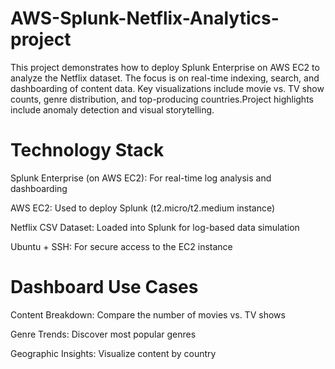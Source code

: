 # AWS-Splunk-Netflix-Analytics-project
This project demonstrates how to deploy Splunk Enterprise on AWS EC2 to analyze the Netflix dataset. The focus is on real-time indexing, search, and dashboarding of content data. Key visualizations include movie vs. TV show counts, genre distribution, and top-producing countries.Project highlights include anomaly detection and visual storytelling.
# Technology Stack
Splunk Enterprise (on AWS EC2): For real-time log analysis and dashboarding

AWS EC2: Used to deploy Splunk (t2.micro/t2.medium instance)

Netflix CSV Dataset: Loaded into Splunk for log-based data simulation

Ubuntu + SSH: For secure access to the EC2 instance
# Dashboard Use Cases
Content Breakdown: Compare the number of movies vs. TV shows

Genre Trends: Discover most popular genres

Geographic Insights: Visualize content by country
